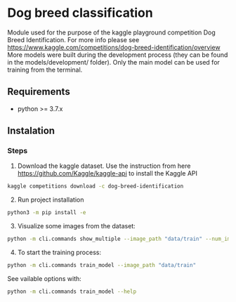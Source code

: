 # Dog breed classification

Module used for the purpose of the kaggle playground competition Dog Breed Identification. 
For more info please see https://www.kaggle.com/competitions/dog-breed-identification/overview
More models were built during the development process (they can be found in the models/development/ folder).
Only the main model can be used for training from the terminal. 

## Requirements

- python >= 3.7.x


## Instalation

### Steps
1. Download the kaggle dataset.
Use the instruction from here https://github.com/Kaggle/kaggle-api to install the Kaggle API
```bash
kaggle competitions download -c dog-breed-identification
```


2. Run project installation
```bash
python3 -m pip install -e 
```

3. Visualize some images from the dataset: 
```bash
python -m cli.commands show_multiple --image_path "data/train" --num_img 4
```

4. To start the training process: 
```bash
python -m cli.commands train_model --image_path "data/train"
```
See vailable options with: 
```bash
python -m cli.commands train_model --help
```